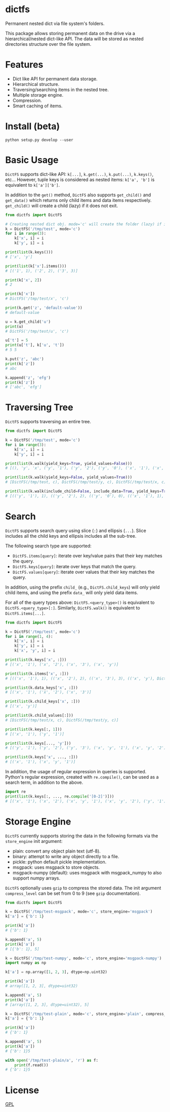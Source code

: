 # dictfs

Permanent nested dict via file system's folders.

This package allows storing permanent data on the drive via a hierarchical/nested dict-like API.
The data will be stored as nested directories structure over the file system.


# Features
- Dict like API for permanent data storage.
- Hierarchical structure.
- Traversing/searching items in the nested tree.
- Multiple storage engine.
- Compression.
- Smart caching of items.


# Install (beta)
`python setup.py develop --user`


# Basic Usage
`DictFS` supports dict-like API: `k[...]`, `k.get(...)`, `k.put(...)`, `k.keys()`, etc...
However, tuple keys is considered as nested items: `k['a', 'b']` is equivalent to `k['a']['b']`.

In addition to the `get()` method, `DictFS` also supports `get_child()` and `get_data()` which returns only
child items and data items respectively.
`get_child()` will create a child (lazy) if it does not exit.

```python
from dictfs import DictFS

# Creating nested dict obj. mode='c' will create the folder (lazy) if it doesn't exist.
k = DictFS('/tmp/test', mode='c')
for i in range(3):
    k['x', i] = i
    k['y', i] = i

print(list(k.keys()))
# ['x', 'y']

print(list(k['x'].items()))
# [('1', 1), ('2', 2), ('3', 3)]

print(k['x', 2])
# 2

print(k['x'])
# DictFS('/tmp/test/x', 'c')

print(k.get('z', 'default-value'))
# default-value

u = k.get_child('u')
print(u)
# DictFS('/tmp/test/u', 'c')

u['t'] = 5
print(u['t'], k['u', 't'])
# 5 5

k.put('z', 'abc')
print(k['z'])
# abc

k.append('z', 'efg')
print(k['z'])
# ['abc', 'efg']
```

# Traversing Tree
`DictFS` supports traversing an entire tree.

```python
from dictfs import DictFS

k = DictFS('/tmp/test', mode='c')
for i in range(3):
    k['x', i] = i
    k['y', i] = i

print(list(k.walk(yield_keys=True, yield_values=False)))
# [(), 'y', 'x', ('y', '1'), ('y', '2'), ('y', '0'), ('x', '1'), ('x', '2'), ('x', '0')]

print(list(k.walk(yield_keys=False, yield_values=True)))
# [DictFS(/tmp/test, c), DictFS(/tmp/test/y, c), DictFS(/tmp/test/x, c), 1, 2, 0, 1, 2, 0]

print(list(k.walk(include_child=False, include_data=True, yield_keys=True, yield_values=True)))
# [(('y', '1'), 1), (('y', '2'), 2), (('y', '0'), 0), (('x', '1'), 1), (('x', '2'), 2), (('x', '0'), 0)]
```


# Search
`DictFS` supports search query using slice (`:`) and ellipsis (`...`).
Slice includes all the child keys and ellipsis includes all the sub-tree.

The following search type are supported:
- `DictFS.items[query]`: iterate over key/value pairs that their key matches the query.
- `DictFS.keys[query]`: iterate over keys that match the query.
- `DictFS.values[query]`: iterate over values that their key matches the query.

In addition, using the prefix `child_` (e.g., `DictFS.child_keys`) will only yield child items,
and using the prefix `data_` will only yield data items. 

For all of the query types above: `DictFS.<query_type>()` is equivalent to `DictFS.<query_type>[:]`.
Similarly, `DictFS.walk()` is equivalent to `DictFS.items[...]`.

```python
from dictfs import DictFS

k = DictFS('/tmp/test', mode='c')
for i in range(1, 4):
    k['x', i] = i
    k['y', i] = i
    k['x', 'y', i] = i

print(list(k.keys['x', :]))
# [('x', '1'), ('x', '2'), ('x', '3'), ('x', 'y')]

print(list(k.items['x', :]))
# [(('x', '1'), 1), (('x', '2'), 2), (('x', '3'), 3), (('x', 'y'), DictFS(/tmp/test/x/y, c))]

print(list(k.data_keys['x', :]))
# [('x', '1'), ('x', '2'), ('x', '3')]

print(list(k.child_keys['x', :]))
# [('x', 'y')]

print(list(k.child_values[:]))
# [DictFS(/tmp/test/x, c), DictFS(/tmp/test/y, c)]

print(list(k.keys[:, 1]))
# [('x', '1'), ('y', '1')]

print(list(k.keys[..., 'y']))
# [('y', '1'), ('y', '2'), ('y', '3'), ('x', 'y', '1'), ('x', 'y', '2'), ('x', 'y', '3')]

print(list(k.keys['x', ..., :]))
# [('x', '1'), ('x', 'y', '1')]
```

In addition, the usage of regular expression in queries is supported.
Python's regular expression, created with `re.compile()`, can be used as a search term, in addition to the above. 

```python
import re
print(list(k.keys[:, ..., re.compile('[0-2]')]))
# [('x', '1'), ('x', '2'), ('x', 'y', '1'), ('x', 'y', '2'), ('y', '1'), ('y', '2')]
``` 


# Storage Engine
`DictFS` currently supports storing the data in the following formats via the `store_engine` init argument:
- plain: convert any object plain text (utf-8).
- binary: attempt to write any object directly to a file.
- pickle: python default pickle implementation.
- msgpack: uses msgpack to store objects.
- msgpack-numpy (default): uses msgpack with msgpack_numpy to also support numpy arrays.

`DictFS` optionally uses `gzip` to compress the stored data.
The init argument `compress_level` can be set from 0 to 9 (see `gzip` documentation).

```python
from dictfs import DictFS

k = DictFS('/tmp/test-msgpack', mode='c', store_engine='msgpack')
k['a'] = {'b': 1}

print(k['a'])
# {'b': 1}

k.append('a', 5)
print(k['a'])
# [{'b': 1}, 5]

k = DictFS('/tmp/test-numpy', mode='c', store_engine='msgpack-numpy')
import numpy as np

k['a'] = np.array([1, 2, 3], dtype=np.uint32)

print(k['a'])
# array([1, 2, 3], dtype=uint32)

k.append('a', 5)
print(k['a'])
# [array([1, 2, 3], dtype=uint32), 5]

k = DictFS('/tmp/test-plain', mode='c', store_engine='plain', compress_level=0)
k['a'] = {'b': 1}

print(k['a'])
# {'b': 1}

k.append('a', 5)
print(k['a'])
# {'b': 1}5

with open('/tmp/test-plain/a', 'r') as f:
    print(f.read())
# {'b': 1}5
```

# License
[GPL](LICENSE.txt)